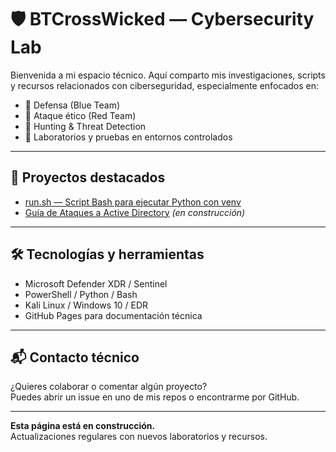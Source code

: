 # 🛡️ BTCrossWicked — Cybersecurity Lab

Bienvenida a mi espacio técnico. Aquí comparto mis investigaciones, scripts y recursos relacionados con ciberseguridad, especialmente enfocados en:

- 🔵 Defensa (Blue Team)
- 🔴 Ataque ético (Red Team)
- 🎯 Hunting & Threat Detection
- 🧪 Laboratorios y pruebas en entornos controlados

---

## 📂 Proyectos destacados

- [run.sh — Script Bash para ejecutar Python con venv](https://github.com/BTCrossWicked/run.sh)
- [Guía de Ataques a Active Directory](docs/ad-guide.md) *(en construcción)*

---

## 🛠️ Tecnologías y herramientas

- Microsoft Defender XDR / Sentinel  
- PowerShell / Python / Bash  
- Kali Linux / Windows 10 / EDR  
- GitHub Pages para documentación técnica

---

## 📬 Contacto técnico

¿Quieres colaborar o comentar algún proyecto?  
Puedes abrir un issue en uno de mis repos o encontrarme por GitHub.

---

**Esta página está en construcción.**  
Actualizaciones regulares con nuevos laboratorios y recursos.
